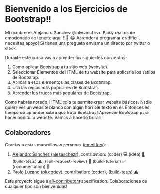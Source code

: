 # Bienvenido a los Ejercicios de Bootstrap!!

Mi nombre es Alejandro Sanchez @alesanchezr. Estoy realmente emocionado de tenerte aquí !! 🎉 😂 Aprender a programar es dificil, necesitas apoyo! Si tienes una pregunta enviame un directo por twitter o slack.

Durante este curso vas a aprender los siguientes conceptos:

1. Como aplicar Bootstrap a tu sitio web (website).
2. Seleccionar Elementos de HTML de tu website para aplicarle los estilos de Bootstrap.
3. Aplicar a esos elementos las clases de Bootstrap.
4. Usa las reglas más populares de Bootstrap.
5. Aprender los trucos más populares de Bootstrap.

Como habrás notado, HTML solo te permite crear website básicos. Nadie quiere ver un website blanco con algún horrible texto en él. Entonces es tiempo de aprender sobre que trata Bootstrap! Aprender Bootstrap para hacer bonito tu website. Vamos a hacerlo brillar!

## Colaboradores

Gracias a estas maravillosas personas ([emoji key](https://github.com/kentcdodds/all-contributors#emoji-key)):

1. [Alejandro Sanchez (alesanchezr)](https://github.com/alesanchezr), contribution: (coder) :computer: (idea) 🤔, (build-tests) :warning:, (pull-request-review) :eyes: (build-tutorial) :white_check_mark: (documentation) :book:
1. [Paolo Lucano (plucodev)](https://github.com/plucodev), contribution: (coder), (build-tests) :warning:

Este proyecto sigue a
[all-contributors](https://github.com/kentcdodds/all-contributors)
specification. Colaboraciones de cualquier tipo son bienvenidas!
